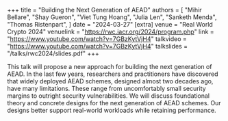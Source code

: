 +++
title = "Building the Next Generation of AEAD"
authors = [
"Mihir Bellare",
"Shay Gueron",
"Viet Tung Hoang",
"Julia Len",
"Sanketh Menda",
"Thomas Ristenpart",
]
date = "2024-03-27"
[extra]
venue = "Real World Crypto 2024"
venuelink = "https://rwc.iacr.org/2024/program.php"
link = "https://www.youtube.com/watch?v=7GBzKytVjH4"
talkvideo = "https://www.youtube.com/watch?v=7GBzKytVjH4"
talkslides = "/talks/rwc2024/slides.pdf"
+++

This talk will propose a new approach for building the next generation of AEAD. In the last few years, researchers and practitioners have discovered that widely deployed AEAD schemes, designed almost two decades ago, have many limitations. These range from uncomfortably small security margins to outright security vulnerabilities. We will discuss foundational theory and concrete designs for the next generation of AEAD schemes. Our designs better support real-world workloads while retaining performance.
